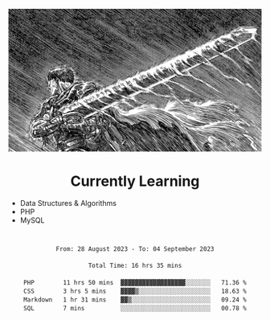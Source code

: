 <!-- Profile image -->
<p align="center">
 <img src="assets/bpD2ohb.png" width="1080px">
</p>
<!-- Profile image end -->

<!-- Currently learning -->
<h1 align="center">Currently Learning </h1>

* Data Structures & Algorithms
* PHP
* MySQL 
#
<!-- Currently learning end -->

<div align="center">
<!--START_SECTION:waka-->

```txt
From: 28 August 2023 - To: 04 September 2023

Total Time: 16 hrs 35 mins

PHP        11 hrs 50 mins  ▓▓▓▓▓▓▓▓▓▓▓▓▓▓▓▓▓▓░░░░░░░   71.36 %
CSS        3 hrs 5 mins    ▓▓▓▓▒░░░░░░░░░░░░░░░░░░░░   18.63 %
Markdown   1 hr 31 mins    ▓▓▒░░░░░░░░░░░░░░░░░░░░░░   09.24 %
SQL        7 mins          ░░░░░░░░░░░░░░░░░░░░░░░░░   00.78 %
```

<!--END_SECTION:waka-->
</div>

